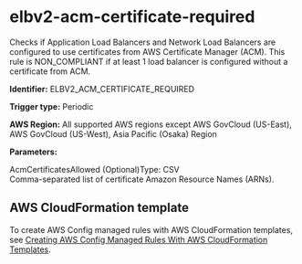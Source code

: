 # elbv2\-acm\-certificate\-required<a name="elbv2-acm-certificate-required"></a>

Checks if Application Load Balancers and Network Load Balancers are configured to use certificates from AWS Certificate Manager \(ACM\)\. This rule is NON\_COMPLIANT if at least 1 load balancer is configured without a certificate from ACM\. 

**Identifier:** ELBV2\_ACM\_CERTIFICATE\_REQUIRED

**Trigger type:** Periodic

**AWS Region:** All supported AWS regions except AWS GovCloud \(US\-East\), AWS GovCloud \(US\-West\), Asia Pacific \(Osaka\) Region

**Parameters:**

AcmCertificatesAllowed \(Optional\)Type: CSV  
Comma\-separated list of certificate Amazon Resource Names \(ARNs\)\.

## AWS CloudFormation template<a name="w29aac11c33c17b7d173c15"></a>

To create AWS Config managed rules with AWS CloudFormation templates, see [Creating AWS Config Managed Rules With AWS CloudFormation Templates](aws-config-managed-rules-cloudformation-templates.md)\.
